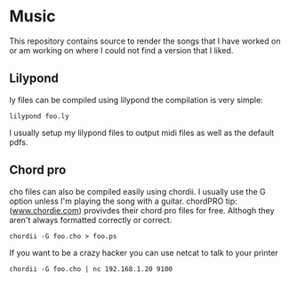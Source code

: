 # Music
This repository contains source to render the songs that I have worked on or am working on where I could not find a version that I liked.

## Lilypond

ly files can be compiled using lilypond the compilation is very simple:

```
lilypond foo.ly
```

I usually setup my lilypond files to output midi files as well as the default pdfs.

## Chord pro
cho files can also be compiled easily using chordii. I usually use the G option unless I'm playing the song with a guitar. chordPRO tip: (www.chordie.com) provivdes their chord pro files for free. Althogh they aren't always formatted correctly or correct.

```
chordii -G foo.cho > foo.ps
```

If you want to be a crazy hacker you can use netcat to talk to your printer
```
chordii -G foo.cho | nc 192.168.1.20 9100
```
